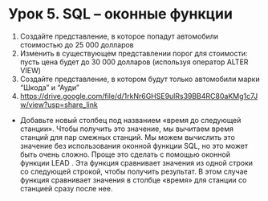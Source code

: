 # Урок 5. SQL – оконные функции
1. Создайте представление, в которое попадут автомобили стоимостью  до 25 000 долларов
2. Изменить в существующем представлении порог для стоимости: пусть цена будет до 30 000 долларов (используя оператор ALTER VIEW) 
3. Создайте представление, в котором будут только автомобили марки “Шкода” и “Ауди”
4. https://drive.google.com/file/d/1rkNr6GHSE9ulRs39BB4RC80aKMg1c7Jw/view?usp=share_link
* Добавьте новый столбец под названием «время до следующей станции». Чтобы получить это значение, мы вычитаем время станций для пар смежных станций. Мы можем вычислить это значение без использования оконной функции SQL, но это может быть очень сложно. Проще это сделать с помощью оконной функции LEAD . Эта функция сравнивает значения из одной строки со следующей строкой, чтобы получить результат. В этом случае функция сравнивает значения в столбце «время» для станции со станцией сразу после нее.